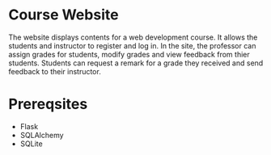 # Course Website
The website displays contents for a web development course. It allows the students and instructor to register and log in. 
In the site, the professor can assign grades for students, modify grades and view feedback from thier students. Students can request a remark for a grade they received and send feedback to their instructor. 

# Prereqsites
- Flask
- SQLAlchemy 
- SQLite
